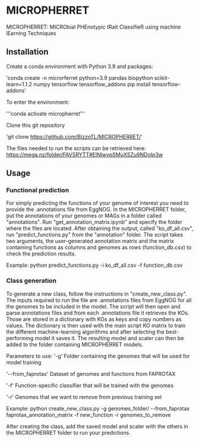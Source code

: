 # MICROPHERRET
MICROPHERRET: MICRObial PHEnotypic tRait ClassifieR using machine lEarning Techniques

## Installation
Create a conda environment with Python 3.9 and packages:

'conda create -n microrferret python=3.9 pandas biopython scikit-learn=1.1.2 numpy tensorflow tensorflow_addons pip install tensorflow-addons'

To enter the environment:

'''conda activate micropherret'''

Clone this git repository

'git clone https://github.com/BizzoTL/MICROPHERRET/'

The files needed to run the scripts can be retrieved here:  https://mega.nz/folder/FAVSRYTT#ElNlwvpSMuXSZu9NDoIp3w

## Usage
### Functional prediction
For simply predicting the functions of your genome of interest you need to provide the .annotations file from EggNOG. In the MICROPHERRET folder, put the annotations of your genomes or MAGs in a folder called "annotations". Run "get_annotation_matrix.ipynb" and specify the folder where the files are located. After obtaining the output, called "ko_df_all.csv", run "predict_functions.py" from the "annotation" folder. The script takes two arguments, the user-generated annotation matrix and the matrix containing functions as columns and genomes as rows (function_db.csv) to check the prediction results. 

Example:
python predict_functions.py -i ko_df_all.csv -f function_db.csv

### Class generation

To generate a new class, follow the instructions in "create_new_class.py". The inputs required to run the file are .annotations files from EggNOG for all the genomes to be included in the model. The script will then open and parse annotations files and from each .annotations file it retrieves the KOs. Those are stored in a dictionary with KOs as keys and copy numbers as values. The dictionary is then used with the main script KO matrix to train the different machine-learning algorithms and after selecting the best-performing model it saves it. The resulting model and scaler can then be added to the folder containing MICROPHERRET models.

Parameters to use:
'-g' Folder containing the genomes that will be used for model training

'--from_faprotax' Dataset of genomes and functions from FAPROTAX

'-f' Function-specific classifier that will be trained with the genomes

'-r' Genomes that we want to remove from previous training set

Example:
python create_new_class.py -g genomes_folder/ --from_faprotax faprotax_annotation_matrix -f new_function -r genomes_to_remove

After creating the class, add the saved model and scaler with the others in the MICROPHERRET folder to run your predictions.

